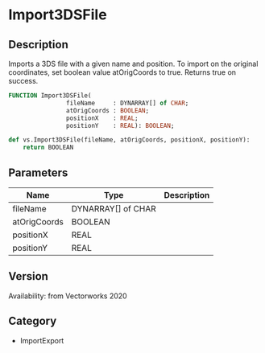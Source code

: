 # Import3DSFile

## Description
Imports a 3DS file with a given name and position. To import on the original coordinates, set boolean value atOrigCoords to true. Returns true on success.

```pascal
FUNCTION Import3DSFile(
				fileName     : DYNARRAY[] of CHAR;
				atOrigCoords : BOOLEAN;
				positionX    : REAL;
				positionY    : REAL): BOOLEAN;
```

```python
def vs.Import3DSFile(fileName, atOrigCoords, positionX, positionY):
    return BOOLEAN
```

## Parameters
|Name|Type|Description|
|---|---|---|
|fileName|DYNARRAY[] of CHAR|   |
|atOrigCoords|BOOLEAN|   |
|positionX|REAL|   |
|positionY|REAL|   |

## Version
Availability: from Vectorworks 2020

## Category
* ImportExport

